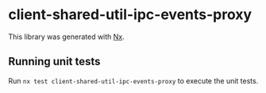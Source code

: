 # client-shared-util-ipc-events-proxy

This library was generated with [Nx](https://nx.dev).

## Running unit tests

Run `nx test client-shared-util-ipc-events-proxy` to execute the unit tests.
